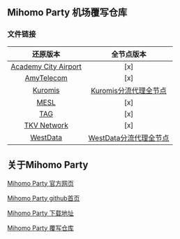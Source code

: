## Mihomo Party 机场覆写仓库

### 文件链接

| 还原版本 | 全节点版本 | 
|    :---:     |     :---:      |
|[Academy City Airport](https://raw.githubusercontent.com/xinyiiy/mihomo_party-override_hub/main/yaml/Academy%20City%20Airport/Academy%20City%20Airport.yaml)|[x]|
|[AmyTelecom](https://raw.githubusercontent.com/xinyiiy/mihomo_party-override_hub/main/yaml/AmyTelecom/AmyTelecom.yaml)|[x]|
|[Kuromis](https://raw.githubusercontent.com/xinyiiy/mihomo_party-override_hub/main/yaml/Kuromis/Kuromis%20.yaml)|[Kuromis分流代理全节点](https://raw.githubusercontent.com/xinyiiy/mihomo_party-override_hub/main/yaml/Kuromis/Kuromis%E5%88%86%E6%B5%81%E4%BB%A3%E7%90%86%E5%85%A8%E8%8A%82%E7%82%B9.yaml)|
|[MESL](https://raw.githubusercontent.com/xinyiiy/mihomo_party-override_hub/main/yaml/MESL/MESL.yaml)|[x]|
|[TAG](https://raw.githubusercontent.com/xinyiiy/mihomo_party-override_hub/main/yaml/TAG/TAG.yaml)|[x]|
|[TKV Network](https://raw.githubusercontent.com/xinyiiy/mihomo_party-override_hub/main/yaml/TKV%20Network/TKV%20Network.yaml)|[x]|
|[WestData](https://raw.githubusercontent.com/xinyiiy/mihomo_party-override_hub/main/yaml/WestData/WestData.yaml)|[WestData分流代理全节点](https://raw.githubusercontent.com/xinyiiy/mihomo_party-override_hub/main/yaml/WestData/WestData%E5%88%86%E6%B5%81%E4%BB%A3%E7%90%86%E5%85%A8%E8%8A%82%E7%82%B9.yaml)|

## 关于Mihomo Party

[Mihomo Party 官方网页](https://mihomo.party/)

[Mihomo Party github首页](https://github.com/mihomo-party-org/mihomo-party)

[Mihomo Party 下载地址](https://github.com/mihomo-party-org/mihomo-party/releases)

[Mihomo Party 覆写仓库](https://github.com/mihomo-party-org/override-hub)

